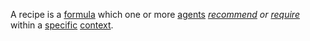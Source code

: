 A recipe is a [formula](https://github.com/gcassel/Modular-Organization-Terminology/blob/master/terms/formula.md) which one or more [agents](https://github.com/gcassel/Modular-Organization-Terminology/blob/master/terms/agent.md) *[recommend](https://github.com/gcassel/Modular-Organization-Terminology/blob/master/terms/recommendation.md) or [require](https://github.com/gcassel/Modular-Organization-Terminology/blob/master/terms/require.md)* within a [specific](https://github.com/gcassel/Modular-Organization-Terminology/blob/master/terms/specific.md) [context](https://github.com/gcassel/Modular-Organization-Terminology/blob/master/terms/context.md).
